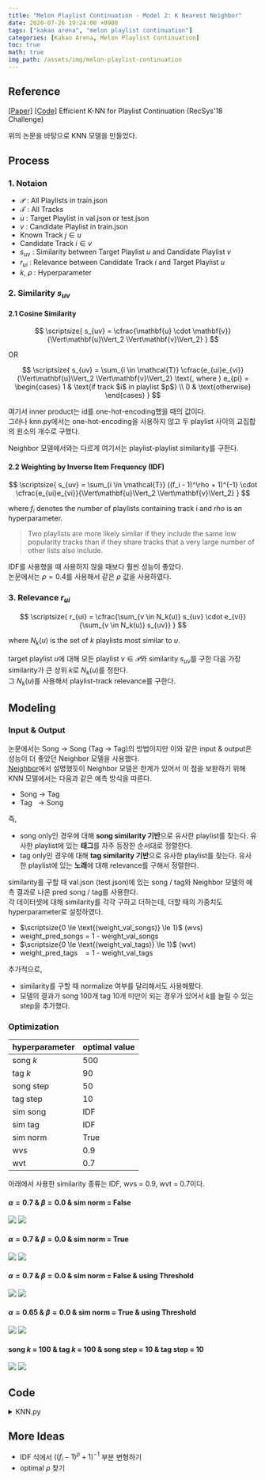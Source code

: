```yaml
---
title: "Melon Playlist Continuation - Model 2: K Nearest Neighbor"
date: 2020-07-26 19:24:00 +0900
tags: ["kakao arena", "melon playlist continuation"]
categories: [Kakao Arena, Melon Playlist Continuation]
toc: true
math: true
img_path: /assets/img/melon-playlist-continuation
---
```


## Reference

[[Paper]](https://eprints.sztaki.hu/9560/1/Kelen_1_30347064_ny.pdf) [[Code]](https://github.com/proto-n/recsys-challenge-2018) Efficient K-NN for Playlist Continuation (RecSys'18 Challenge)

위의 논문을 바탕으로 KNN 모델을 만들었다.

## Process
### 1. Notaion

- $\mathcal{P}$ : All Playlists in train.json
- $\mathcal{T}$ : All Tracks
- $u$ : Target Playlist in val.json or test.json
- $v$ : Candidate Playlist in train.json
- Known Track $j \in u$
- Candidate Track $i \in v$
- $s_{uv}$ : Similarity between Target Playlist $u$ and Candidate Playlist $v$
- $r_{ui}$ : Relevance between Candidate Track $i$ and Target Playlist $u$
- $k$, $\rho$ : Hyperparameter

### 2. Similarity $s_{uv}$
#### 2.1 Cosine Similarity

$$
\scriptsize{
s_{uv} = \cfrac{\mathbf{u} \cdot \mathbf{v}}{\Vert\mathbf{u}\Vert_2 \Vert\mathbf{v}\Vert_2}
}
$$

OR

$$
\scriptsize{
s_{uv} = \sum_{i \in \mathcal{T}} \cfrac{e_{ui}e_{vi}}{\Vert\mathbf{u}\Vert_2 \Vert\mathbf{v}\Vert_2}
\text{, where  } e_{pi} =
\begin{cases}
1 & \text{if track $i$ in playlist $p$} \\
0 & \text{otherwise}
\end{cases}
}
$$

여기서 inner product는 id를 one-hot-encoding했을 때의 값이다.<br>
그러나 knn.py에서는 one-hot-encoding을 사용하지 않고 두 playlist 사이의 교집합의 원소의 개수로 구했다.

Neighbor 모델에서와는 다르게 여기서는 playlist-playlist similarity를 구한다.

#### 2.2 Weighting by Inverse Item Frequency (IDF)

$$
\scriptsize{
s_{uv} = \sum_{i \in \mathcal{T}} ((f_i - 1)^\rho + 1)^{-1} \cdot \cfrac{e_{ui}e_{vi}}{\Vert\mathbf{u}\Vert_2 \Vert\mathbf{v}\Vert_2}
}
$$

where $f_i$ denotes the number of playlists containing track i and $rho$ is an hyperparameter.


> Two playlists are more likely similar if they include the same low popularity tracks than if they share tracks that a very large number of other lists also include.

IDF를 사용했을 때 사용하지 않을 때보다 훨씬 성능이 좋았다.<br>
논문에서는 $\rho = 0.4$를 사용해서 같은 $\rho$ 값을 사용하였다.

### 3. Relevance $r_{ui}$

$$
\scriptsize{
r_{ui} = \cfrac{\sum_{v \in N_k(u)} s_{uv} \cdot e_{vi}}{\sum_{v \in N_k(u)} s_{uv}}
}
$$

where $N_k(u)$ is the set of $k$ playlists most similar to $u$.

target playlist $u$에 대해 모든 playlist $v \in \mathcal{P}$와 similarity $s_{uv}$를 구한 다음 가장 similarity가 큰 상위 $k$로 $N_k(u)$를 정한다.<br>
그 $N_k(u)$를 사용해서 playlist-track relevance를 구한다.


## Modeling
### Input & Output

논문에서는 Song &#8594; Song (Tag &#8594; Tag)의 방법이지만 이와 같은 input & output은 성능이 더 좋았던 Neighbor 모델을 사용했다.<br>
[Neighbor](/projects/melon-playlist-continuation/neighbor)에서 설명했듯이 Neighbor 모델은 한계가 있어서 이 점을 보완하기 위해 KNN 모델에서는 다음과 같은 예측 방식을 따른다.

- Song &#8594; Tag
- Tag &nbsp;  &#8594; Song

즉,
- song only인 경우에 대해 **song similarity 기반**으로 유사한 playlist를 찾는다. 유사한 playlist에 있는 **태그**를 자주 등장한 순서대로 정렬한다.
- tag only인 경우에 대해 **tag similarity 기반**으로 유사한 playlist를 찾는다. 유사한 playlist에 있는 **노래**에 대해 relevance를 구해서 정렬한다.

similarity를 구할 때 val.json (test.json)에 있는 song / tag와 Neighbor 모델의 예측 결과로 나온 pred song / tag를 사용한다.<br>
각 데이터셋에 대해 similarity를 각각 구하고 더하는데, 더할 때의 가중치도 hyperparameter로 설정하였다.

- $\scriptsize{0 \le \text{(weight_val_songs)} \le 1}$ (wvs)
- weight_pred_songs = 1 - weight_val_songs
- $\scriptsize{0 \le \text{(weight_val_tags)} \le 1}$ (wvt)
- weight_pred_tags &nbsp;&nbsp; = 1 - weight_val_tags

추가적으로,
- similarity를 구할 때 normalize 여부를 달리해서도 사용해봤다.
- 모델의 결과가 song 100개 tag 10개 미만이 되는 경우가 있어서 $k$를 늘릴 수 있는 step을 추가했다.


### Optimization

hyperparameter | optimal value
:---|:---
song $k$ | 500
tag $k$ | 90
song step | 50
tag step | 10
sim song | IDF
sim tag | IDF
sim norm | True
wvs | 0.9
wvt | 0.7

아래에서 사용한 similarity 종류는 IDF, wvs = 0.9, wvt = 0.7이다.

#### $\alpha = 0.7$ & $\beta = 0.0$ & sim norm = False

![](after_merging_knn_song_score_comparison.png)
![](after_merging_knn_tag_score_comparison.png)

#### $\alpha = 0.7$ & $\beta = 0.0$ & sim norm = True

![](after_merging_knn_song_norm_score_comparison.png)
![](after_merging_knn_tag_norm_score_comparison.png)


#### $\alpha = 0.7$ & $\beta = 0.0$ & sim norm = False & using Threshold

![](threshold_knn_song_score_comparison.png)
![](threshold_knn_tag_score_comparison.png)


#### $\alpha = 0.65$ & $\beta = 0.0$ & sim norm = True & using Threshold

![](threshold_knn_song_norm_alpha65_score_comparison.png)
![](threshold_knn_tag_norm_alpha65_score_comparison.png)


#### song $k$ = 100 & tag $k$ = 100 & song step = 10 & tag step = 10

![](neighbor_songk100_step10_score_comparison.png)
![](neighbor_tagk100_step10_score_comparison.png)


## Code

<details>
<summary>KNN.py</summary>
<div markdown="1">

``` python
import numpy as np
import pandas as pd
from collections import Counter
from data_util import tag_id_meta


class KNN:
    '''
    K Nearest Neighbor
    '''

    __version__ = "KNN-2.0"

    def __init__(self, song_k, tag_k, rho=0.4, \
                 song_k_step=50, tag_k_step=10, \
                 weight_val_songs=0.5, weight_pred_songs=0.5, \
                 weight_val_tags=0.5, weight_pred_tags=0.5, \
                 sim_songs="idf", sim_tags="idf", sim_normalize=False, \
                 train=None, val=None, song_meta=None, pred=None):
        '''
        song_k, tag_k, song_k_step, tag_k_step : int
        rho : float; 0.4(default) only for idf
        weights : float
        sim_songs, sim_tags : "idf"(default), "cos"
        sim_normalize : boolean;
        '''
        ### data sets
        self.train_id    = train["id"].copy()
        self.train_songs = train["songs"].copy()
        self.train_tags  = train["tags"].copy()

        self.val_id    = val["id"].copy()
        self.val_songs = val["songs"].copy()
        self.val_tags  = val["tags"].copy()
        self.val_updt_date = val["updt_date"].copy()

        self.song_meta_issue_date = song_meta["issue_date"].copy().astype(np.int64)

        self.pred_songs = pred["songs"].copy()
        self.pred_tags  = pred["tags"].copy()

        self.freq_songs = None
        self.freq_tags  = None

        self.song_k = song_k
        self.tag_k  = tag_k
        self.song_k_step = song_k_step
        self.tag_k_step  = tag_k_step
        self.rho = rho
        self.weight_val_songs  = weight_val_songs
        self.weight_pred_songs = weight_pred_songs
        self.weight_val_tags   = weight_val_tags
        self.weight_pred_tags  = weight_pred_tags

        self.sim_songs     = sim_songs
        self.sim_tags      = sim_tags
        self.sim_normalize = sim_normalize

        self.__version__ = KNN.__version__

        _, id_to_tag = tag_id_meta(train, val)

        TOTAL_SONGS = song_meta.shape[0]  # total number of songs
        TOTAL_TAGS  = len(id_to_tag)      # total number of tags

        ### transform date format in val
        for idx in self.val_id.index:
            self.val_updt_date.at[idx] = int(''.join(self.val_updt_date[idx].split()[0].split('-')))
        self.val_updt_date.astype(np.int64)


        if self.sim_songs == "idf":

            self.freq_songs = np.zeros(TOTAL_SONGS, dtype=np.int64)
            for _songs in self.train_songs:
                self.freq_songs[_songs] += 1

        if self.sim_tags == "idf":

            self.freq_tags = np.zeros(TOTAL_TAGS, dtype=np.int64)
            for _tags in self.train_tags:
                self.freq_tags[_tags] += 1

        del train, val, song_meta, pred


    def predict(self):
        '''
        @returns : pandas.DataFrame; columns=['id', 'songs', 'tags']
        '''

        _range = range(self.val_id.size)

        pred = []
        all_songs = [set(songs) for songs in self.train_songs] # list of set
        all_tags =  [set(tags) for tags in self.train_tags]    # list of set

        for uth in _range:

            # predict songs by tags
            if self.val_songs[uth] == [] and self.val_tags[uth] != []:
                playlist_tags_in_pred = set(self.pred_tags[uth])
                playlist_tags_in_val  = set(self.val_tags[uth])
                playlist_updt_date = self.val_updt_date[uth]
                simTags_in_pred = np.array([self._sim(playlist_tags_in_pred, vplaylist, self.sim_tags, opt='tags') for vplaylist in all_tags])
                simTags_in_val  = np.array([self._sim(playlist_tags_in_val , vplaylist, self.sim_tags, opt='tags') for vplaylist in all_tags])
                simTags = ((self.weight_pred_tags * simTags_in_pred) / (len(playlist_tags_in_pred))) + \
                          ((self.weight_val_tags * simTags_in_val) / (len(playlist_tags_in_val)))
                songs = set()

                try:
                    song_k = min(len(simTags[simTags > 0]), self.song_k)

                except:
                    song_k = self.song_k

                while len(songs) < 100:
                    top = simTags.argsort()[-song_k:]
                    _songs = []

                    for vth in top:
                        _songs += self.train_songs[vth]
                    songs = set(_songs)

                    # check if issue_date of songs is earlier than updt_date of playlist
                    date_checked = []
                    for track_i in songs:
                        if self.song_meta_issue_date[track_i] <= playlist_updt_date:
                            date_checked.append(track_i)
                    songs = set(date_checked)

                    song_k += self.song_k_step

                norm = simTags[top].sum()
                if norm == 0:
                    norm = 1.0e+10 # FIXME

                relevance = np.array([(song, np.sum([simTags[vth] if song in all_songs[vth] else 0 for vth in top]) / norm) for song in songs])
                relevance = relevance[relevance[:, 1].argsort()][-100:][::-1]
                pred_songs = relevance[:, 0].astype(np.int64).tolist()

                pred.append({
                "id" : int(self.val_id[uth]),
                "songs" : pred_songs,
                "tags" : self.pred_tags[uth]
                })

            # predict tags using songs
            elif self.val_songs[uth] != [] and self.val_tags[uth] == []:
                playlist_songs_in_pred = set(self.pred_songs[uth])
                playlist_songs_in_val  = set(self.val_songs[uth])
                simSongs_in_pred = np.array([self._sim(playlist_songs_in_pred, vplaylist, self.sim_songs, opt='songs') for vplaylist in all_songs])
                simSongs_in_val  = np.array([self._sim(playlist_songs_in_val , vplaylist, self.sim_songs, opt='songs') for vplaylist in all_songs])
                simSongs = ((self.weight_pred_songs * simSongs_in_pred) / (len(playlist_songs_in_pred))) + \
                           ((self.weight_val_songs * simSongs_in_val)  /  (len(playlist_songs_in_val)))
                tags = []

                try:
                    tag_k = min(len(simSongs[simSongs > 0]), self.tag_k)

                except:
                    tag_k = self.tag_k

                while len(tags) < 10:
                    top = simSongs.argsort()[-tag_k:]
                    _tags = []

                    for vth in top:
                        _tags += self.train_tags[vth]

                    counts = Counter(_tags).most_common(30)
                    tags = [tag for tag, _ in counts]

                    tag_k += self.tag_k_step

                pred_tags = tags[:10]

                pred.append({
                "id" : int(self.val_id[uth]),
                "songs" : self.pred_songs[uth],
                "tags" : pred_tags
                })

            # if val.songs[uth] == [] and val.tags[uth] == [] -> pred.songs[uth] == [] and pred.tags[uth] == []
            # if val.songs[uth] != [] and val.tags[uth] != [] -> pred.songs[uth] != [] and pred.tags[uth] != []
            else:
                pred.append({
                "id" : int(self.val_id[uth]),
                "songs" : self.pred_songs[uth],
                "tags" : self.pred_tags[uth]
                })

        return pd.DataFrame(pred)


    def _sim(self, u, v, sim, opt):
        '''
        u : set (playlist in train data)
        v : set (playlist in test data)
        sim : string; "cos", "idf"
        opt : string; "songs", "tags"
        '''

        if sim == "cos":
            if self.sim_normalize:
                try:
                    return len(u & v) / ((len(u) ** 0.5) * (len(v) ** 0.5))
                except:
                    return 0
            else:
                return len(u & v)

        elif sim == "idf":
            if opt == "songs":
                freq = self.freq_songs
            elif opt == "tags":
                freq = self.freq_tags
            freq = freq[list(u & v)]
            freq = 1 / (((freq - 1) ** self.rho) + 1) # numpy!
            if self.sim_normalize:
                try:
                    return freq.sum() / ((len(u) ** 0.5) * (len(v) ** 0.5))
                except:
                    return 0
            else:
                return freq.sum()
```

</div>
</details>

## More Ideas

- IDF 식에서 $((f_i - 1)^\rho + 1)^{-1}$ 부분 변형하기
- optimal $\rho$ 찾기
